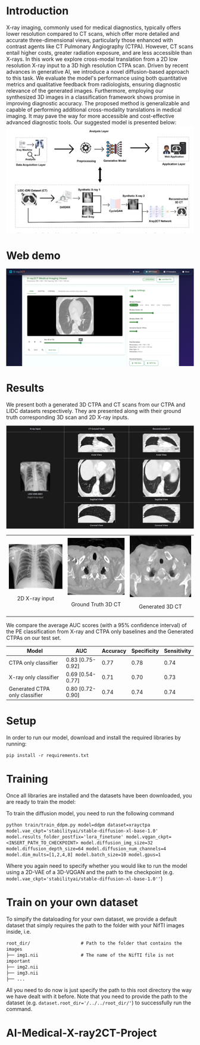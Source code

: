 # Introduction

X-ray imaging, commonly used for medical diagnostics, typically offers lower resolution compared to CT scans, which offer more detailed and accurate three-dimensional views, particularly those enhanced with contrast agents like CT Pulmonary Angiography (CTPA). However, CT scans entail higher costs, greater radiation exposure, and are less accessible than X-rays. 
In this work we explore cross-modal translation from a 2D low resolution X-ray input to a 3D high resolution CTPA scan. Driven by recent advances in generative AI, we introduce a novel diffusion-based approach to this task. We evaluate the model's performance using both quantitative metrics and qualitative feedback from radiologists, ensuring diagnostic relevance of the generated images. 
Furthermore, employing our synthesized 3D images in a classification framework shows promise in improving diagnostic accuracy. The proposed method is generalizable and capable of performing additional cross-modality translations in medical imaging. It may pave the way for more accessible and cost-effective advanced diagnostic tools.
Our suggested model is presented below:
![](assets/pipeline.png)

# Web demo
![](assets/web_interface.png)

# Results

We present both a generated 3D CTPA and CT scans from our CTPA and LIDC datasets respectively. They are presented along with their ground truth corresponding 3D scan and 2D X-ray inputs.

![](assets/last_compare.png)

<table>
  <tr>
     <td>
      <img src="assets/x-ray input.jpg" alt="X-ray lidc" width="300"/>
      <br>
      <p align="center">2D X-ray input</p>
    </td>
    <td>
      <img src="assets/LIDC-IDRI-0046_0.gif" alt="Ground Truth LIDC" width="300"/>
      <br>
      <p align="center">Ground Truth 3D CT</p>
    </td>
    <td>
      <img src="assets/LIDC-IDRI-0046.gif" alt="Second GIF LIDC" width="300"/>
      <br>
      <p align="center">Generated 3D CT</p>
    </td>
  </tr>
</table>

We compare the average AUC scores (with a 95% confidence interval) of the PE classification from X-ray and CTPA only baselines and the Generated CTPAs on our test set. 

|    Model                       |       AUC       | Accuracy | Specificity | Sensitivity  |
|--------------------------------|-----------------|----------|-------------|--------------|
|CTPA only classifier            |0.83 [0.75-0.92] | 0.77     | 0.78        |   0.74       |
|X-ray only classifier           |0.69 [0.54-0.77] | 0.71     | 0.70        |   0.73       |
|Generated CTPA only classifier  |0.80 [0.72-0.90] | 0.74     | 0.74        |   0.74       |


# Setup
In order to run our model, download and install the required libraries by running: 
```
pip install -r requirements.txt
```

# Training
Once all libraries are installed and the datasets have been downloaded, you are ready to train the model:

To train the diffusion model, you need to run the following command
```
python train/train_ddpm.py model=ddpm dataset=xrayctpa model.vae_ckpt='stabilityai/stable-diffusion-xl-base-1.0' model.results_folder_postfix='lora_finetune' model.vqgan_ckpt=<INSERT_PATH_TO_CHECKPOINT> model.diffusion_img_size=32 model.diffusion_depth_size=64 model.diffusion_num_channels=4 model.dim_mults=[1,2,4,8] model.batch_size=10 model.gpus=1
```
Where you again need to specify whether you would like to run the model using a 2D-VAE of a 3D-VQGAN and the path to the checkpoint (e.g. ```model.vae_ckpt='stabilityai/stable-diffusion-xl-base-1.0''```)

# Train on your own dataset
To simpify the dataloading for your own dataset, we provide a default dataset that simply requires the path to the folder with your NifTI images inside, i.e.

    root_dir/					# Path to the folder that contains the images
    ├── img1.nii                # The name of the NifTI file is not important
    ├── img2.nii                    
    ├── img3.nii                     
    ├── ...                    

All you need to do now is just specify the path to this root directory the way we have dealt with it before. Note that you need to provide the path to the dataset (e.g. ```dataset.root_dir='/../../root_dir/'```) to successfully run the command.

# AI-Medical-X-ray2CT-Project
